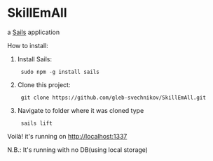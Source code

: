 # SkillEmAll

a [Sails](http://sailsjs.org) application

How to install:

1. Install Sails: 
	
		sudo npm -g install sails

2. Clone this project: 

		git clone https://github.com/gleb-svechnikov/SkillEmAll.git

3. Navigate to folder where it was cloned type 

		sails lift

Voilà! it's running on  [http://localhost:1337](http://localhost:1337)

N.B.: It's running with no DB(using local storage)


